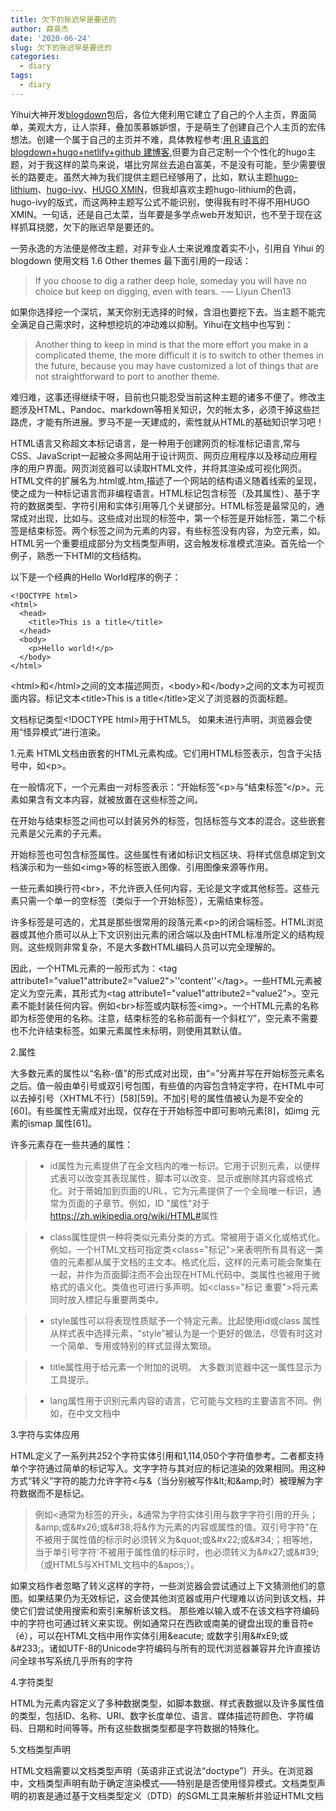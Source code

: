 ```yaml
---
title: 欠下的账迟早是要还的
author: 薛英杰
date: '2020-06-24'
slug: 欠下的账迟早是要还的
categories:
  - diary
tags:
  - diary
---
```


Yihui大神开发[blogdown](https://bookdown.org/yihui/blogdown/)包后，各位大佬利用它建立了自己的个人主页，界面简单，美观大方，让人崇拜，叠加羡慕嫉妒恨，于是萌生了创建自己个人主页的宏伟想法。创建一个属于自己的主页并不难，具体教程参考:[用 R 语言的 blogdown+hugo+netlify+github 建博客](https://cosx.org/2018/01/build-blog-with-blogdown-hugo-netlify-github/),但要为自己定制一个个性化的hugo主题，对于我这样的菜鸟来说，堪比穷屌丝去追白富美，不是没有可能，至少需要很长的路要走。虽然大神为我们提供主题已经够用了，比如，默认主题[hugo-lithium](https://github.com/yihui/hugo-lithium)、[hugo-ivy](https://github.com/yihui/hugo-ivy)、[HUGO XMIN](https://deploy-preview-16--hugo-xmin.netlify.app)，但我却喜欢主题hugo-lithium的色调，hugo-ivy的版式，而这两种主题写公式不能识别，使得我有时不得不用HUGO XMIN。一句话，还是自己太菜，当年要是多学点web开发知识，也不至于现在这样抓耳挠腮，欠下的账迟早是要还的。

一劳永逸的方法便是修改主题，对非专业人士来说难度着实不小，引用自 Yihui 的 blogdown 使用文档 1.6 Other themes 最下面引用的一段话：

>If you choose to dig a rather deep hole, someday you will have no choice but keep on digging, even with tears. -— Liyun Chen13

如果你选择挖一个深坑，某天你别无选择的时候，含泪也要挖下去。当主题不能完全满足自己需求时，这种想挖坑的冲动难以抑制。Yihui在文档中也写到：

>Another thing to keep in mind is that the more effort you make in a complicated theme, the more difficult it is to switch to other themes in the future, because you may have customized a lot of things that are not straightforward to port to another theme.

难归难，这事还得继续干呀，目前也只能忍受当前这种主题的诸多不便了。修改主题涉及HTML、Pandoc、markdown等相关知识，欠的帐太多，必须干掉这些拦路虎，才能有所进展。罗马不是一天建成的，索性就从HTML的基础知识学习吧！

HTML语言又称超文本标记语言，是一种用于创建网页的标准标记语言,常与CSS、JavaScript一起被众多网站用于设计网页、网页应用程序以及移动应用程序的用户界面。网页浏览器可以读取HTML文件，并将其渲染成可视化网页。HTML文件的扩展名为.html或.htm,描述了一个网站的结构语义随着线索的呈现，使之成为一种标记语言而非编程语言。HTML标记包含标签（及其属性）、基于字符的数据类型、字符引用和实体引用等几个关键部分。HTML标签是最常见的，通常成对出现，比如与。这些成对出现的标签中，第一个标签是开始标签，第二个标签是结束标签。两个标签之间为元素的内容，有些标签没有内容，为空元素，如。HTML另一个重要组成部分为文档类型声明，这会触发标准模式渲染。首先给一个例子，熟悉一下HTMl的文档结构。

以下是一个经典的Hello World程序的例子：

```
<!DOCTYPE html>
<html>
  <head>
    <title>This is a title</title>
  </head>
  <body>
    <p>Hello world!</p>
  </body>
</html>
```

\<html\>和\</html\>之间的文本描述网页，\<body\>和\</body\>之间的文本为可视页面内容。标记文本\<title\>This is a title\</title\>定义了浏览器的页面标题。

文档标记类型\<\!DOCTYPE html\>用于HTML5。 如果未进行声明，浏览器会使用“怪异模式”进行渲染。

1.元素
HTML文档由嵌套的HTML元素构成。它们用HTML标签表示，包含于尖括号中，如\<p\>。

在一般情况下，一个元素由一对标签表示：“开始标签”\<p\>与“结束标签”\</p\>。元素如果含有文本内容，就被放置在这些标签之间。

在开始与结束标签之间也可以封装另外的标签，包括标签与文本的混合。这些嵌套元素是父元素的子元素。

开始标签也可包含标签属性。这些属性有诸如标识文档区块、将样式信息绑定到文档演示和为一些如\<img\>等的标签嵌入图像、引用图像来源等作用。

一些元素如换行符\<br\>，不允许嵌入任何内容，无论是文字或其他标签。这些元素只需一个单一的空标签（类似于一个开始标签），无需结束标签。

许多标签是可选的，尤其是那些很常用的段落元素\<p\>的闭合端标签。HTML浏览器或其他介质可以从上下文识别出元素的闭合端以及由HTML标准所定义的结构规则。这些规则非常复杂，不是大多数HTML编码人员可以完全理解的。

因此，一个HTML元素的一般形式为：\<tag attribute1="value1"attribute2="value2"\>''content''\</tag\>。一些HTML元素被定义为空元素，其形式为\<tag attribute1="value1"attribute2="value2"\>。空元素不能封装任何内容。例如\<br\>标签或内联标签<img\>。一个HTML元素的名称即为标签使用的名称。注意，结束标签的名称前面有一个斜杠“/”，空元素不需要也不允许结束标签。如果元素属性未标明，则使用其默认值。

2.属性

大多数元素的属性以“名称-值”的形式成对出现，由“=”分离并写在开始标签元素名之后。值一般由单引号或双引号包围，有些值的内容包含特定字符，在HTML中可以去掉引号（XHTML不行）[58][59]。不加引号的属性值被认为是不安全的[60]。有些属性无需成对出现，仅存在于开始标签中即可影响元素[8]，如img 元素的ismap 属性[61]。

许多元素存在一些共通的属性：

>  + id属性为元素提供了在全文档内的唯一标识。它用于识别元素，以便样式表可以改变其表现属性，脚本可以改变、显示或删除其内容或格式化。对于蒂姆加到页面的URL，它为元素提供了一个全局唯一标识，通常为页面的子章节。例如，ID "属性"对于<https://zh.wikipedia.org/wiki/HTML#>属性
  
>  + class属性提供一种将类似元素分类的方式。常被用于语义化或格式化。例如，一个HTML文档可指定类\<class="标记"\>来表明所有具有这一类值的元素都从属于文档的主文本。格式化后，这样的元素可能会聚集在一起，并作为页面脚注而不会出现在HTML代码中。类属性也被用于微格式的语义化。类值也可进行多声明。如\<class="标记 重要"\>将元素同时放入標記与重要两类中。
  
>  + style属性可以将表现性质赋予一个特定元素。比起使用id或class 属性从样式表中选择元素，“style”被认为是一个更好的做法，尽管有时这对一个简单、专用或特别的样式显得太繁琐。
  
>  + title属性用于给元素一个附加的说明。 大多数浏览器中这一属性显示为工具提示。
  
>  + lang属性用于识别元素内容的语言，它可能与文档的主要语言不同。例如，在中文文档中

3.字符与实体应用

HTML定义了一系列共252个字符实体引用和1,114,050个字符值参考。二者都支持单个字符通过简单的标记写入。文字字符与其对应的标记渲染的效果相同。用这种方式“转义”字符的能力允许字符\<与\&（当分别被写作\&lt;和\&amp;时）被理解为字符数据而不是标记。
> 例如\<通常为标签的开头，\&通常为字符实体引用与数字字符引用的开头；\&amp;或\&#x26;或\&#38;将\&作为元素的内容或属性的值。双引号字符"在不被用于属性值的标示时必须转义为\&quot;或\&#x22;或\&#34;；相等地，当于单引号字符'不被用于属性值的标示时，也必须转义为\&#x27;或\&#39;（或HTML5与XHTML文档中的\&apos;）。

如果文档作者忽略了转义这样的字符，一些浏览器会尝试通过上下文猜测他们的意图。如果结果仍为无效标记，这会使其他浏览器或用户代理难以访问到该文档，并使它们尝试使用搜索和索引来解析该文档。
那些难以输入或不在该文档字符编码中的字符也可通过转义来实现。例如通常只在西欧或南美的键盘出现的重音符e（é），可以在HTML文档中用作实体引用\&eacute; 或数字引用\&#xE9;或\&#233;。诸如UTF-8的Unicode字符编码与所有的现代浏览器兼容并允许直接访问全球书写系统几乎所有的字符

4.字符类型

HTML为元素内容定义了多种数据类型，如脚本数据、样式表数据以及许多属性值的类型，包括ID、名称、URI、数字长度单位、语言、媒体描述符颜色、字符编码、日期和时间等等。所有这些数据类型都是字符数据的特殊化。


5.文档类型声明

HTML文档需要以文档类型声明（英语非正式说法“doctype”）开头。在浏览器中，文档类型声明有助于确定渲染模式——特别是是否使用怪异模式。文档类型声明的初衷是通过基于文档类型定义（DTD）的SGML工具来解析并验证HTML文档
